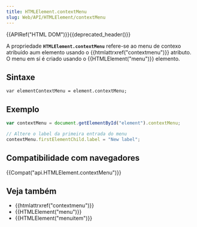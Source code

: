 ```yaml
---
title: HTMLElement.contextMenu
slug: Web/API/HTMLElement/contextMenu
---
```

{{APIRef("HTML DOM")}}{{deprecated_header()}}

A propriedade **`HTMLElement.contextMenu`** refere-se ao menu de contexo atribuído aum elemento usando o {{htmlattrxref("contextmenu")}} atributo. O menu em sí é criado usando o {{HTMLElement("menu")}} elemento.

## Sintaxe

```
var elementContextMenu = element.contextMenu;
```

## Exemplo

```js
var contextMenu = document.getElementById("element").contextMenu;

// Altere o label da primeira entrada do menu
contextMenu.firstElementChild.label = "New label";
```

## Compatibilidade com navegadores

{{Compat("api.HTMLElement.contextMenu")}}

## Veja também

- {{htmlattrxref("contextmenu")}}
- {{HTMLElement("menu")}}
- {{HTMLElement("menuitem")}}
